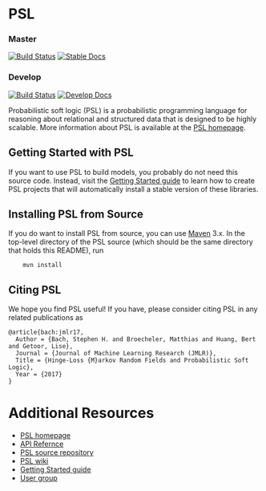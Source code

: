 PSL
===

### Master
[![Build Status](https://travis-ci.org/eriq-augustine/psl.svg?branch=master)](https://travis-ci.org/eriq-augustine/psl)
[![Stable Docs](https://img.shields.io/badge/docs-stable-brightgreen.svg)](https://linqs-data.soe.ucsc.edu/psl-docs/docs/psl/master-head/index.html)

### Develop
[![Build Status](https://travis-ci.org/eriq-augustine/psl.svg?branch=develop)](https://travis-ci.org/eriq-augustine/psl)
[![Develop Docs](https://img.shields.io/badge/docs-develop-orange.svg)](https://linqs-data.soe.ucsc.edu/psl-docs/docs/psl/develop-head/index.html)

Probabilistic soft logic (PSL) is a probabilistic programming language for reasoning about
relational and structured data that is designed to be highly scalable. More information about PSL
is available at the [PSL homepage](http://psl.cs.umd.edu).

Getting Started with PSL
------------------------

If you want to use PSL to build models, you probably do not need this source code.
Instead, visit the [Getting Started guide](../../wiki/Core-Topics) to learn
how to create PSL projects that will automatically install a stable version of these libraries.

Installing PSL from Source
--------------------------

If you do want to install PSL from source, you can use [Maven](https://maven.apache.org/) 3.x.
In the top-level directory of the PSL source (which should be the same directory that holds this README), run
```
	mvn install
```

Citing PSL
----------

We hope you find PSL useful! If you have, please consider citing PSL in any related publications as
```
@article{bach:jmlr17,
  Author = {Bach, Stephen H. and Broecheler, Matthias and Huang, Bert and Getoor, Lise},
  Journal = {Journal of Machine Learning Research (JMLR)},
  Title = {Hinge-Loss {M}arkov Random Fields and Probabilistic Soft Logic},
  Year = {2017}
}
```

Additional Resources
====================

- [PSL homepage](http://psl.cs.umd.edu)
- [API Refernce](https://linqs-data.soe.ucsc.edu/psl-docs/)
- [PSL source repository](https://github.com/linqs/psl)
- [PSL wiki](../../wiki)
- [Getting Started guide](../../wiki/Core-Topics)
- [User group](https://groups.google.com/forum/#!forum/psl-users)
